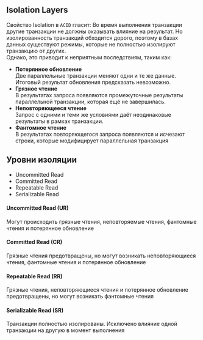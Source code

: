 ## Isolation Layers
Свойство Isolation в ```ACID``` гласит: Во время выполнения транзакции другие транзакции не должны оказывать влияние на результат. Но изолированность транзакций обходится дорого, поэтому в базах данных существуют режимы, которые не полностью изолируют транзакцию от других. \
Однако, это приводит к неприятным последствиям, таким как:
- **Потерянное обновление** \
Две параллельные транзакции меняют одни и те же данные. Итоговый результат обновления предсказать невозможно.
- **Грязное чтение** \
В результатах запроса появляются промежуточные результаты параллельной транзакции, которая ещё не завершилась.
- **Неповторяющееся чтение** \
Запрос с одними и теми же условиями даёт неодинаковые результаты в рамках транзакции.
- **Фантомное чтение** \
В результатах повторяющегося запроса появляются и исчезают строки, которые модифицирует параллельная транзакция

## Уровни изоляции
- Uncommitted Read
- Committed Read
- Repeatable Read
- Serializable Read

#### Uncommitted Read (UR)
Могут происходить грязные чтения, неповторяемые чтения, фантомные чтения и потерянное обновление

#### Committed Read (CR)
Грязные чтения предотвращены, но могут возникать неповторяющиеся чтения, фантомные чтения и потерянное обновление

#### Repeatable Read (RR)
Грязные чтения, неповторяющиеся чтения и потерянное обновление предотвращены, но могут возникать фантомные чтения

#### Serializable Read (SR)
Транзакции полностью изолированы. Исключено влияние одной транзакции на другую в момент выполнения

